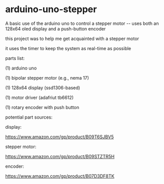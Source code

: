 # arduino-uno-stepper
A basic use of the arduino uno to control a stepper motor -- uses both an 128x64 oled display and a push-button encoder

this project was to help me get acquainted with a stepper motor

it uses the timer to keep the system as real-time as possible

parts list:

(1) arduino uno

(1) bipolar stepper motor (e.g., nema 17)

(1) 128x64 display (ssd1306-based)

(1) motor driver (adafriut tb6612)

(1) rotary encoder with push button



potential part sources:


display:

  https://www.amazon.com/gp/product/B09T6SJBV5
  
stepper motor:

  https://www.amazon.com/gp/product/B09STZTR5H

encoder:

  https://www.amazon.com/gp/product/B07D3DF8TK

